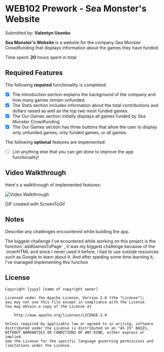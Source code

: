 # WEB102 Prework - Sea Monster's Website

Submitted by: **Valentyn Usenko**

**Sea Monster's Website** is a website for the company Sea Monster Crowdfunding that displays information about the games they have funded.

Time spent: **20** hours spent in total

## Required Features

The following **required** functionality is completed:

* [x] The introduction section explains the background of the company and how many games remain unfunded.
* [x] The Stats section includes information about the total contributions and dollars raised as well as the top two most funded games.
* [x] The Our Games section initially displays all games funded by Sea Monster Crowdfunding
* [x] The Our Games section has three buttons that allow the user to display only unfunded games, only funded games, or all games.

The following **optional** features are implemented:

* [ ] List anything else that you can get done to improve the app functionality!

## Video Walkthrough

Here's a walkthrough of implemented features:

<img src='./demo_video/demo.gif' title='Video Walkthrough' width='' alt='Video Walkthrough' />

<!-- Replace this with whatever GIF tool you used! -->
GIF created with ScreenToGif

## Notes

Describe any challenges encountered while building the app.

The biggest challenge I've ecountered while working on this project is the function 'addGamesToPage' , it was my biggest challenge 
because  of the .innerHTML and since I never used it before, i had to use outside resources such as Google to learn about it. 
And after speding some time learning it, I've managed implementing this function

## License

    Copyright [yyyy] [name of copyright owner]

    Licensed under the Apache License, Version 2.0 (the "License");
    you may not use this file except in compliance with the License.
    You may obtain a copy of the License at

        http://www.apache.org/licenses/LICENSE-2.0

    Unless required by applicable law or agreed to in writing, software
    distributed under the License is distributed on an "AS IS" BASIS,
    WITHOUT WARRANTIES OR CONDITIONS OF ANY KIND, either express or implied.
    See the License for the specific language governing permissions and
    limitations under the License.

